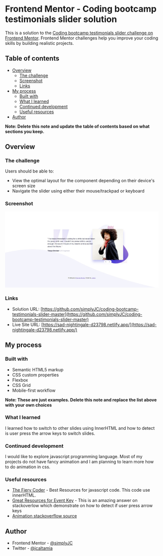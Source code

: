 # Frontend Mentor - Coding bootcamp testimonials slider solution

This is a solution to the [Coding bootcamp testimonials slider challenge on Frontend Mentor](https://www.frontendmentor.io/challenges/coding-bootcamp-testimonials-slider-4FNyLA8JL). Frontend Mentor challenges help you improve your coding skills by building realistic projects. 

## Table of contents

- [Overview](#overview)
  - [The challenge](#the-challenge)
  - [Screenshot](#screenshot)
  - [Links](#links)
- [My process](#my-process)
  - [Built with](#built-with)
  - [What I learned](#what-i-learned)
  - [Continued development](#continued-development)
  - [Useful resources](#useful-resources)
- [Author](#author)

**Note: Delete this note and update the table of contents based on what sections you keep.**

## Overview

### The challenge

Users should be able to:

- View the optimal layout for the component depending on their device's screen size
- Navigate the slider using either their mouse/trackpad or keyboard

### Screenshot

![](./screenshot.jpg)


### Links

- Solution URL: [https://github.com/simplyJC/coding-bootcamp-testimonials-slider-master](https://github.com/simplyJC/coding-bootcamp-testimonials-slider-master)
- Live Site URL: [https://sad-nightingale-d23798.netlify.app/](https://sad-nightingale-d23798.netlify.app/)

## My process

### Built with

- Semantic HTML5 markup
- CSS custom properties
- Flexbox
- CSS Grid
- Mobile-first workflow

**Note: These are just examples. Delete this note and replace the list above with your own choices**

### What I learned

I learned how to switch to other slides using InnerHTML and how to detect is user press the arrow keys to switch slides. 



### Continued development
  I would like to explore javascript programming language. Most of my projects do not have fancy animation and I am planning to learn more how to do animation in css. 

### Useful resources

- [The Fiery Coder](https://www.youtube.com/watch?v=7td4nJ083KA) - Best Resources for javascript code. This code use innerHTML. 
- [Great Resources for Event Key](https://stackoverflow.com/questions/5597060/detecting-arrow-key-presses-in-javascript) - This is an amazing answer on stackoverlow which demonstrate on how to detect if user press arrow keys
- [Animation stackoverflow source](https://stackoverflow.com/questions/8449933/animation-css3-display-opacity)


## Author
- Frontend Mentor - [@simplyJC](https://www.frontendmentor.io/profile/simplyJC)
- Twitter - [@jcaltamia](https://twitter.com/jcaltamia)
